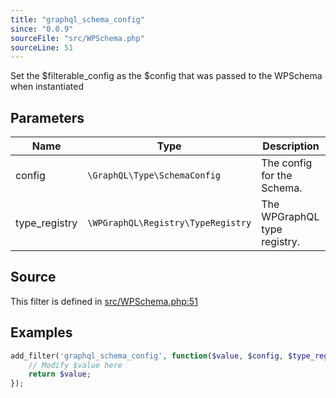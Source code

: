 ```yaml
---
title: "graphql_schema_config"
since: "0.0.9"
sourceFile: "src/WPSchema.php"
sourceLine: 51
---
```



Set the $filterable_config as the $config that was passed to the WPSchema when instantiated

## Parameters

| Name | Type | Description |
|------|------|-------------|
| config | `\GraphQL\Type\SchemaConfig` | The config for the Schema. |
| type_registry | `\WPGraphQL\Registry\TypeRegistry` | The WPGraphQL type registry. |




## Source

This filter is defined in [src/WPSchema.php:51](https://github.com/wp-graphql/wp-graphql/blob/develop/src/WPSchema.php#L51)


## Examples

```php
add_filter('graphql_schema_config', function($value, $config, $type_registry) {
    // Modify $value here
    return $value;
});
```